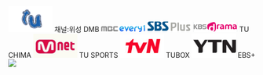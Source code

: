 <img src="./스크린샷 2024-08-02 142240.png" width=90px>
채널:위성 DMB
<img src="./images (1).jpg" width=90px>
<img src="./스크린샷 2024-08-02 143136.png" width=90px>
<img src="./스크린샷 2024-08-02 143521.png" width=90px>
TU CHIMA
<img src="./스크린샷 2024-08-02 144121.png" width=90px>
TU SPORTS
<img src="./스크린샷 2024-08-02 144323.png" width=90px>
TUBOX
<img src="./스크린샷 2024-08-02 144557.png" width=90px>
EBS+
<img src="./.png" width=90px>
